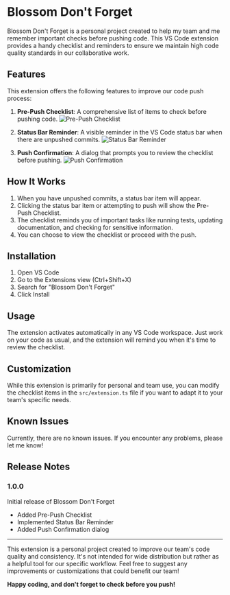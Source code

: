# Blossom Don't Forget

Blossom Don't Forget is a personal project created to help my team and me remember important checks before pushing code. This VS Code extension provides a handy checklist and reminders to ensure we maintain high code quality standards in our collaborative work.

## Features

This extension offers the following features to improve our code push process:

1. **Pre-Push Checklist**: A comprehensive list of items to check before pushing code.
   ![Pre-Push Checklist](images/checklist.png)

2. **Status Bar Reminder**: A visible reminder in the VS Code status bar when there are unpushed commits.
   ![Status Bar Reminder](images/status-bar.png)

3. **Push Confirmation**: A dialog that prompts you to review the checklist before pushing.
   ![Push Confirmation](images/push-confirmation.png)

## How It Works

1. When you have unpushed commits, a status bar item will appear.
2. Clicking the status bar item or attempting to push will show the Pre-Push Checklist.
3. The checklist reminds you of important tasks like running tests, updating documentation, and checking for sensitive information.
4. You can choose to view the checklist or proceed with the push.

## Installation

1. Open VS Code
2. Go to the Extensions view (Ctrl+Shift+X)
3. Search for "Blossom Don't Forget"
4. Click Install

## Usage

The extension activates automatically in any VS Code workspace. Just work on your code as usual, and the extension will remind you when it's time to review the checklist.

## Customization

While this extension is primarily for personal and team use, you can modify the checklist items in the `src/extension.ts` file if you want to adapt it to your team's specific needs.

## Known Issues

Currently, there are no known issues. If you encounter any problems, please let me know!

## Release Notes

### 1.0.0

Initial release of Blossom Don't Forget

- Added Pre-Push Checklist
- Implemented Status Bar Reminder
- Added Push Confirmation dialog

---

This extension is a personal project created to improve our team's code quality and consistency. It's not intended for wide distribution but rather as a helpful tool for our specific workflow. Feel free to suggest any improvements or customizations that could benefit our team!

**Happy coding, and don't forget to check before you push!**